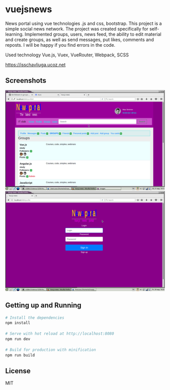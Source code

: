 # vuejsnews
News portal using vue technologies .js and css, bootstrap. This project is a simple social news network. The project was created specifically for self- learning. Implemented groups, users, news feed, the ability to edit material and create groups, as well as send messages, put likes, comments and reposts. I will be happy if you find errors in the code.

Used technology Vue.js, Vuex, VueRouter, Webpack, SCSS

https://isschavliuga.ucoz.net

## Screenshots

<img width="600" src="https://github.com/IvanShavliuga/vuejsnews/blob/master/src/assets/images/Screenshot%20at%202020-03-21%2019:13:54.png">
<img width="600" src="https://github.com/IvanShavliuga/vuejsnews/blob/master/src/assets/images/vuejsnews2.png">

## Getting up and Running

``` bash
# Install the dependencies
npm install

# Serve with hot reload at http://localhost:8080
npm run dev

# Build for production with minification
npm run build
```

## License 
MIT
